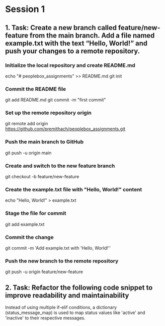 # Session 1
## 1. Task: Create a new branch called feature/new-feature from the main branch. Add a file named example.txt with the text “Hello, World!” and push your changes to a remote repository. 
### Initialize the local repository and create README.md
echo "# peoplebox_assignments" >> README.md
git init

### Commit the README file
git add README.md
git commit -m "first commit"

### Set up the remote repository origin
git remote add origin https://github.com/premithach/peoplebox_assignments.git

### Push the main branch to GitHub
git push -u origin main

### Create and switch to the new feature branch 
git checkout -b feature/new-feature

### Create the example.txt file with "Hello, World!" content
echo "Hello, World!" > example.txt

### Stage the file for commit
git add example.txt

### Commit the change
git commit -m 'Add example.txt with 'Hello, World!''

### Push the new branch to the remote repository
git push -u origin feature/new-feature


## 2. Task: Refactor the following code snippet to improve readability and maintainability
Instead of using multiple if-elif conditions, a dictionary (status_message_map) is used to map status values like 'active' and 'inactive' to their respective messages.
